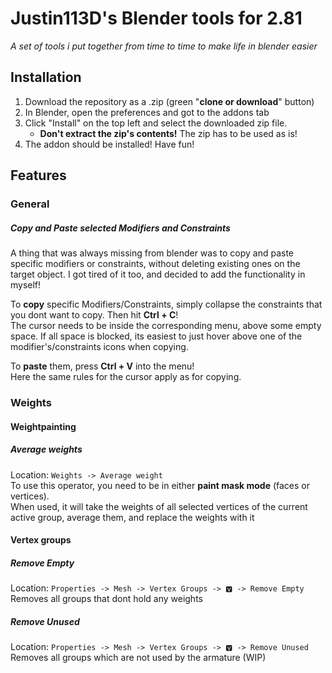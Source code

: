 # Justin113D's Blender tools for 2.81
_A set of tools i put together from time to time to make life in blender easier_


## Installation
1. Download the repository as a .zip (green "**clone or download**" button)
2. In Blender, open the preferences and got to the addons tab
3. Click "Install" on the top left and select the downloaded zip file. 
   - **Don't extract the zip's contents!** The zip has to be used as is!
4. The addon should be installed! Have fun!

## Features
### General
##### Copy and Paste selected Modifiers and Constraints
A thing that was always missing from blender was to copy and paste specific modifiers or constraints, without deleting existing ones on the target object.
I got tired of it too, and decided to add the functionality in myself! 

To **copy** specific Modifiers/Constraints, simply collapse the constraints that you dont want to copy. Then hit **Ctrl + C**!  <br>
The cursor needs to be inside the corresponding menu, above some empty space. If all space is blocked, its easiest to just hover above one of the modifier's/constraints icons when copying.

To **paste** them, press **Ctrl + V** into the menu! <br>
Here the same rules for the cursor apply as for copying.

### Weights
#### Weightpainting
##### Average weights
Location: `Weights -> Average weight` <br>
To use this operator, you need to be in either **paint mask mode** (faces or vertices). <br>
When used, it will take the weights of all selected vertices of the current active group, average them, and replace the weights with it

#### Vertex groups
##### Remove Empty
Location: `Properties -> Mesh -> Vertex Groups -> 🆅 -> Remove Empty` <br>
Removes all groups that dont hold any weights

##### Remove Unused
Location: `Properties -> Mesh -> Vertex Groups -> 🆅 -> Remove Unused` <br> 
Removes all groups which are not used by the armature (WIP)

